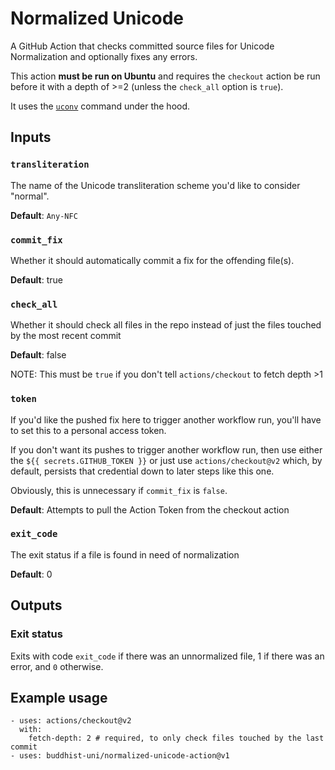 # Normalized Unicode

A GitHub Action that checks committed source files for Unicode Normalization and optionally fixes any errors.

This action **must be run on Ubuntu** and requires the `checkout` action be run before it with a depth of >=2 (unless the `check_all` option is `true`).

It uses the [`uconv`](https://linux.die.net/man/1/uconv) command under the hood.

## Inputs

### `transliteration`

The name of the Unicode transliteration scheme you'd like to consider "normal".

**Default**: `Any-NFC`

### `commit_fix`

Whether it should automatically commit a fix for the offending file(s).

**Default**: true

### `check_all`

Whether it should check all files in the repo instead of just the files touched by the most recent commit

**Default**: false

NOTE: This must be `true` if you don't tell `actions/checkout` to fetch depth >1

### `token`

If you'd like the pushed fix here to trigger another workflow run, you'll have to set this to a personal access token.

If you don't want its pushes to trigger another workflow run, then use either the `${{ secrets.GITHUB_TOKEN }}` or just use `actions/checkout@v2` which, by default, persists that credential down to later steps like this one.

Obviously, this is unnecessary if `commit_fix` is `false`.

**Default**: Attempts to pull the Action Token from the checkout action

### `exit_code`
 
The exit status if a file is found in need of normalization

**Default**: 0

## Outputs

### Exit status

Exits with code `exit_code` if there was an unnormalized file, 1 if there was an error, and `0` otherwise.

## Example usage

```
- uses: actions/checkout@v2
  with:
    fetch-depth: 2 # required, to only check files touched by the last commit
- uses: buddhist-uni/normalized-unicode-action@v1
```

